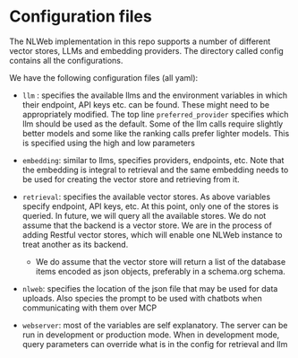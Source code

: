 # Configuration files

The NLWeb implementation in this repo supports a number of different vector stores, LLMs and embedding providers. The directory called config contains all the configurations.

We have the following configuration files (all yaml):

- `llm` : specifies the available llms and the environment variables in which their endpoint, API keys etc. can be found. These might need to be appropriately modified. The top line <code>preferred_provider</code> specifies which llm should be used as the default. Some of the llm calls require slightly better models and some like the ranking calls prefer lighter models. This is specified using the high and low parameters

- `embedding`: similar to llms, specifies providers, endpoints, etc. Note that the embedding is integral to retrieval and the same embedding needs to be used for creating the vector store and retrieving from it.

- `retrieval`: specifies the available vector stores. As above variables specify endpoint, API keys, etc. At this point, only one of the stores is queried. In future, we will query all the available stores. We do not assume that the backend is a vector store. We are in the process of adding Restful vector stores, which will enable one NLWeb instance to treat another as its backend.
    - We do assume that the vector store will return a list of the database items encoded as json objects, preferably in a schema.org schema.

- `nlweb`: specifies the location of the json file that may be used for data uploads. Also species the prompt to be used with chatbots when communicating with them over MCP

- `webserver`: most of the variables are self explanatory. The server can be run in development or production mode. When in development mode, query parameters can override what is in the config for retrieval and llm
